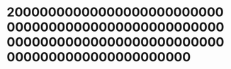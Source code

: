 # 2000000000000000000000000000000000000000000000000000000000000000000000000000000000000000000000000000